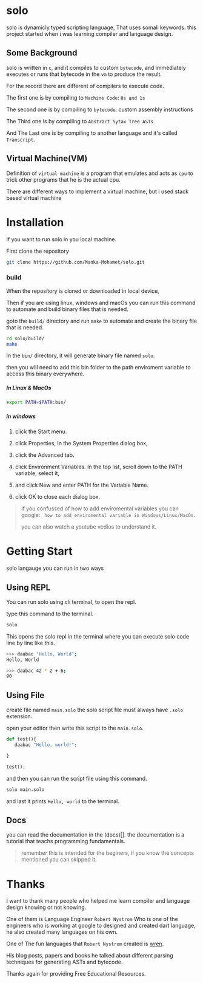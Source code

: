 # solo

solo is dynamicly typed scripting language,
That uses somali keywords.
this project started when i was learning compiler and language design.


## Some Background

solo is written in `c`, and it compiles to custom `bytecode`,
and immediately executes or runs that bytecode 
in the `vm` to produce the result.

For the record there are different of compilers to execute code.

The first one is by compiling to `Machine Code`: `0s and 1s`

The second one is by compiling to `bytecode`: custom assembly instructions

The Third one is by compiling to `Abstract Sytax Tree ASTs`

And The Last one is by compiling to another language and it's called `Transcript`.



## Virtual Machine(VM)

Definition of `virtual machine` is a program that emulates 
and acts as `cpu` to trick other programs that he is the actual cpu.

There are different ways to implement a virtual machine,
but i used stack based virtual machine 



# Installation

If you want to run solo in you local machine.

First clone the repository

```sh
git clone https://github.com/Manka-Mohamet/solo.git
```

### build

When the repository is cloned or downloaded in local device, 

Then if you are using linux, windows  and macOs  you can run this command to automate and build binary files that is needed.

goto the `build/` directory and run `make` to automate and create the binary file that is needed. 

```sh
cd solo/build/
make
```

In the `bin/`  directory, it will generate binary file named `solo`. 

then you will need to add this bin folder to the path enviroment variable to access this binary everywhere.

##### In Linux & MacOs


```sh
export PATH=$PATH:bin/
```



##### in windows

1. click the Start menu.

1. click Properties, In the System Properties dialog box, 

1. click the Advanced tab.

1. click Environment Variables.
In the top list, scroll down to the PATH variable, select it, 

1. and click New and enter PATH for the Variable Name.

1. click OK to close each dialog box.

> if you confussed of how to add enviromental variables you can google: `` how to add enviromental variable in Windows/Linux/MacOs``.
>
> you can also watch a youtube vedios to understand it.



# Getting Start

solo langauge you can run in two ways 


## Using REPL

You can run solo using cli terminal, 
to open the repl.

type this command to the terminal.

```sh
solo
```

This opens the solo repl in the terminal where you can execute solo code line by line like this.

```sh
>>> daabac "Hello, World";
Hello, World

>>> daabac 42 * 2 + 6;
90
```

## Using File

create file named `main.solo` the solo script file must always have `.solo` extension.

open your editor then write this script to the `main.solo`.

```py
def test(){
   daabac "Hello, world!";

}

test();

```

and then  you can run the script file using this command.

```sh
solo main.solo
```

and last it prints `Hello, world` to the terminal.



## Docs

you can read the documentation in the (docs)[].
the documentation is a tutorial that teachs programming fundamentals.

> remember this is intended for the beginers, if you know the concepts mentioned you can skipped it.




# Thanks 

I want to thank many people who helped me learn compiler and language design knowing or not knowing.

One of them is Language Engineer ``Robert Nystrom`` Who is one of the  engineers who is working at google to designed and created dart language, he also created many languages on his own.


One of The fun languages that  ``Robert Nystrom`` created is [wren](https://wren.io/).

His blog posts, papers and books he talked about different parsing techniques for generating ASTs and bytecode.


Thanks again for providing Free Educational Resources.
